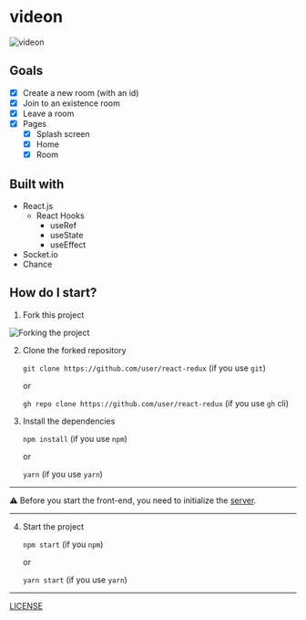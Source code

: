 # videon

![videon](https://videon.vercel.app/images/Logo192.svg)

## Goals

- [X] Create a new room (with an id)
- [X] Join to an existence room
- [X] Leave a room
- [X] Pages
  - [X] Splash screen
  - [X] Home
  - [X] Room

## Built with

- React.js
  - React Hooks
    - useRef
    - useState
    - useEffect
- Socket.io
- Chance

## How do I start?

1. Fork this project

![Forking the project](https://camo.githubusercontent.com/6f03010c651d060f8b7cfc17da7098c1757c4ead/68747470733a2f2f6669727374636f6e747269627574696f6e732e6769746875622e696f2f6173736574732f526561646d652f666f726b2e706e67)

2. Clone the forked repository

    `git clone https://github.com/user/react-redux` (if you use `git`)

    or 

    `gh repo clone https://github.com/user/react-redux` (if you use `gh` cli)

3. Install the dependencies

    `npm install` (if you use `npm`)

    or

    `yarn` (if you use   `yarn`)
    
---

:warning: Before you start the front-end, you need to initialize the [server](https://github.com/Kannndev/webrtc-video-call-server).

---

4. Start the project 

    `npm start` (if you `npm`)

    or

    `yarn start` (if you use `yarn`)

---

[LICENSE](./LICENSE)

